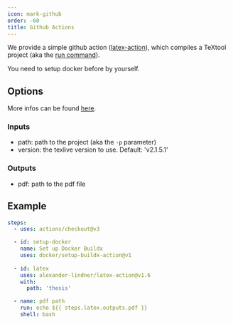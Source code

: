 ```yaml
---
icon: mark-github 
order: -60
title: Github Actions
---
```


We provide a simple github action ([latex-action](https://github.com/alexander-lindner/latex-action)), which compiles a TeXtool
project (aka the [run command](usage/run.md)).

You need to setup docker before by yourself.
## Options

More infos can be found [here](https://github.com/alexander-lindner/latex-action/blob/master/action.yml).
### Inputs

* path: path to the project (aka the `-p` parameter)
* version: the texlive version to use. Default: 'v2.1.5.1'
### Outputs

* pdf: path to the pdf file

## Example
```yaml
steps:
  - uses: actions/checkout@v3

  - id: setup-docker
    name: Set up Docker Buildx
    uses: docker/setup-buildx-action@v1
    
  - id: latex
    uses: alexander-lindner/latex-action@v1.6
    with:
      path: 'thesis'

  - name: pdf path
    run: echo ${​{ steps.latex.outputs.pdf }}
    shell: bash
```